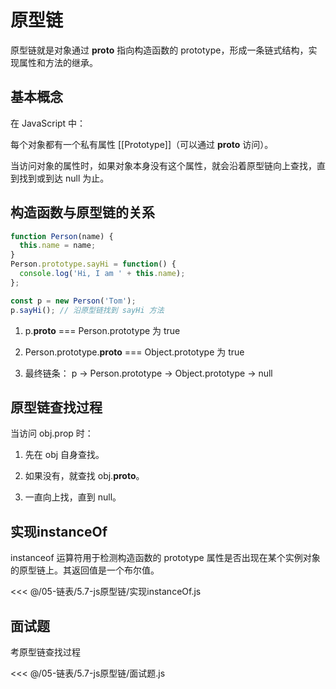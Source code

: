 # 原型链

原型链就是对象通过 __proto__ 指向构造函数的 prototype，形成一条链式结构，实现属性和方法的继承。

## 基本概念

在 JavaScript 中：

每个对象都有一个私有属性 [[Prototype]]（可以通过 __proto__ 访问）。

当访问对象的属性时，如果对象本身没有这个属性，就会沿着原型链向上查找，直到找到或到达 null 为止。

## 构造函数与原型链的关系

```js
function Person(name) {
  this.name = name;
}
Person.prototype.sayHi = function() {
  console.log('Hi, I am ' + this.name);
};

const p = new Person('Tom');
p.sayHi(); // 沿原型链找到 sayHi 方法

```

1. p.__proto__ === Person.prototype 为 true

2. Person.prototype.__proto__ === Object.prototype 为 true

3. 最终链条：
p → Person.prototype → Object.prototype → null

## 原型链查找过程

当访问 obj.prop 时：

1. 先在 obj 自身查找。

2. 如果没有，就查找 obj.__proto__。

3. 一直向上找，直到 null。

## 实现instanceOf

instanceof 运算符用于检测构造函数的 prototype 属性是否出现在某个实例对象的原型链上。其返回值是一个布尔值。

<<< @/05-链表/5.7-js原型链/实现instanceOf.js

## 面试题

考原型链查找过程

<<< @/05-链表/5.7-js原型链/面试题.js
